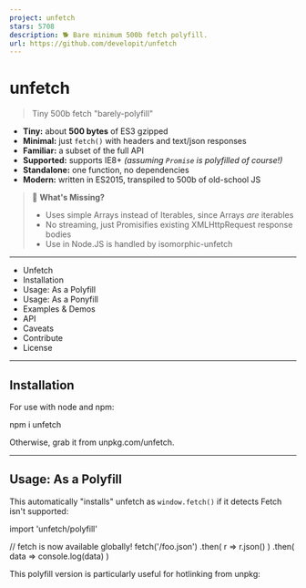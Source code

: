```yaml
---
project: unfetch
stars: 5708
description: 🐕 Bare minimum 500b fetch polyfill.
url: https://github.com/developit/unfetch
---
```


  

unfetch
=======

> Tiny 500b fetch "barely-polyfill"

-   **Tiny:** about **500 bytes** of ES3 gzipped
-   **Minimal:** just `fetch()` with headers and text/json responses
-   **Familiar:** a subset of the full API
-   **Supported:** supports IE8+ _(assuming `Promise` is polyfilled of course!)_
-   **Standalone:** one function, no dependencies
-   **Modern:** written in ES2015, transpiled to 500b of old-school JS

> 🤔 **What's Missing?**
> 
> -   Uses simple Arrays instead of Iterables, since Arrays _are_ iterables
> -   No streaming, just Promisifies existing XMLHttpRequest response bodies
> -   Use in Node.JS is handled by isomorphic-unfetch

* * *

-   Unfetch
-   Installation
-   Usage: As a Polyfill
-   Usage: As a Ponyfill
-   Examples & Demos
-   API
-   Caveats
-   Contribute
-   License

* * *

Installation
------------

For use with node and npm:

npm i unfetch

Otherwise, grab it from unpkg.com/unfetch.

* * *

Usage: As a Polyfill
--------------------

This automatically "installs" unfetch as `window.fetch()` if it detects Fetch isn't supported:

import 'unfetch/polyfill'

// fetch is now available globally!
fetch('/foo.json')
  .then( r \=> r.json() )
  .then( data \=> console.log(data) )

This polyfill version is particularly useful for hotlinking from unpkg:

<script src\="https://unpkg.com/unfetch/polyfill"\></script\>
<script\>
  // now our page can use fetch!
  fetch('/foo')
</script\>

* * *

Usage: As a Ponyfill
--------------------

With a module bundler like rollup or webpack, you can import unfetch to use in your code without modifying any globals:

// using JS Modules:
import fetch from 'unfetch'

// or using CommonJS:
const fetch \= require('unfetch')

// usage:
fetch('/foo.json')
  .then( r \=> r.json() )
  .then( data \=> console.log(data) )

The above will always return `unfetch()`. _(even if `window.fetch` exists!)_

There's also a UMD bundle available as unfetch/dist/unfetch.umd.js, which doesn't automatically install itself as `window.fetch`.

* * *

Examples & Demos
----------------

**Real Example on JSFiddle** ➡️

// simple GET request:
fetch('/foo')
  .then( r \=> r.text() )
  .then( txt \=> console.log(txt) )

// complex POST request with JSON, headers:
fetch('/bear', {
  method: 'POST',
  headers: {
    'Content-Type': 'application/json'
  },
  body: JSON.stringify({ hungry: true })
}).then( r \=> {
  open(r.headers.get('location'));
  return r.json();
})

* * *

API
---

While one of Unfetch's goals is to provide a familiar interface, its API may differ from other `fetch` polyfills/ponyfills. One of the key differences is that Unfetch focuses on implementing the `fetch()` API, while offering minimal (yet functional) support to the other sections of the Fetch spec, like the Headers class or the Response class. Unfetch's API is organized as follows:

### `fetch(url: string, options: Object)`

This function is the heart of Unfetch. It will fetch resources from `url` according to the given `options`, returning a Promise that will eventually resolve to the response.

Unfetch will account for the following properties in `options`:

-   `method`: Indicates the request method to be performed on the target resource (The most common ones being `GET`, `POST`, `PUT`, `PATCH`, `HEAD`, `OPTIONS` or `DELETE`).
-   `headers`: An `Object` containing additional information to be sent with the request, e.g. `{ 'Content-Type': 'application/json' }` to indicate a JSON-typed request body.
-   `credentials`: ⚠ Accepts a `"include"` string, which will allow both CORS and same origin requests to work with cookies. As pointed in the 'Caveats' section, Unfetch won't send or receive cookies otherwise. The `"same-origin"` value is not supported. ⚠
-   `body`: The content to be transmitted in request's body. Common content types include `FormData`, `JSON`, `Blob`, `ArrayBuffer` or plain text.

### `response` Methods and Attributes

These methods are used to handle the response accordingly in your Promise chain. Instead of implementing full spec-compliant Response Class functionality, Unfetch provides the following methods and attributes:

#### `response.ok`

Returns `true` if the request received a status in the `OK` range (200-299).

#### `response.status`

Contains the status code of the response, e.g. `404` for a not found resource, `200` for a success.

#### `response.statusText`

A message related to the `status` attribute, e.g. `OK` for a status `200`.

#### `response.clone()`

Will return another `Object` with the same shape and content as `response`.

#### `response.text()`, `response.json()`, `response.blob()`

Will return the response content as plain text, JSON and `Blob`, respectively.

#### `response.headers`

Again, Unfetch doesn't implement a full spec-compliant `Headers Class`, emulating some of the Map-like functionality through its own functions:

-   `headers.keys`: Returns an `Array` containing the `key` for every header in the response.
-   `headers.entries`: Returns an `Array` containing the `[key, value]` pairs for every `Header` in the response.
-   `headers.get(key)`: Returns the `value` associated with the given `key`.
-   `headers.has(key)`: Returns a `boolean` asserting the existence of a `value` for the given `key` among the response headers.

Caveats
-------

_Adapted from the GitHub fetch polyfill **readme**._

The `fetch` specification differs from `jQuery.ajax()` in mainly two ways that bear keeping in mind:

-   By default, `fetch` **won't send or receive any cookies** from the server, resulting in unauthenticated requests if the site relies on maintaining a user session.

fetch('/users', {
  credentials: 'include'
});

-   The Promise returned from `fetch()` **won't reject on HTTP error status** even if the response is an HTTP 404 or 500. Instead, it will resolve normally, and it will only reject on network failure or if anything prevented the request from completing.
    
    To have `fetch` Promise reject on HTTP error statuses, i.e. on any non-2xx status, define a custom response handler:
    

fetch('/users')
  .then(response \=> {
    if (response.ok) {
      return response;
    }
    // convert non-2xx HTTP responses into errors:
    const error \= new Error(response.statusText);
    error.response \= response;
    return Promise.reject(error);
  })
  .then(response \=> response.json())
  .then(data \=> {
    console.log(data);
  });

* * *

Contribute
----------

First off, thanks for taking the time to contribute! Now, take a moment to be sure your contributions make sense to everyone else.

### Reporting Issues

Found a problem? Want a new feature? First of all see if your issue or idea has already been reported. If it hasn't, just open a new clear and descriptive issue.

### Submitting pull requests

Pull requests are the greatest contributions, so be sure they are focused in scope, and do avoid unrelated commits.

> 💁 **Remember: size is the #1 priority.**
> 
> Every byte counts! PR's can't be merged if they increase the output size much.

-   Fork it!
-   Clone your fork: `git clone https://github.com/<your-username>/unfetch`
-   Navigate to the newly cloned directory: `cd unfetch`
-   Create a new branch for the new feature: `git checkout -b my-new-feature`
-   Install the tools necessary for development: `npm install`
-   Make your changes.
-   `npm run build` to verify your change doesn't increase output size.
-   `npm test` to make sure your change doesn't break anything.
-   Commit your changes: `git commit -am 'Add some feature'`
-   Push to the branch: `git push origin my-new-feature`
-   Submit a pull request with full remarks documenting your changes.

License
-------

MIT License © Jason Miller
